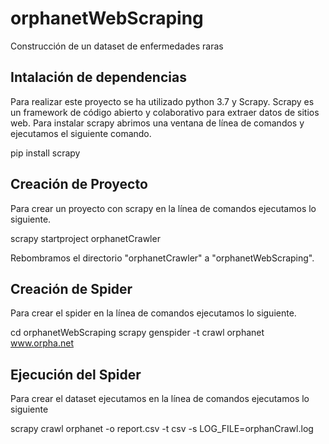 # orphanetWebScraping
Construcción de un dataset de enfermedades raras

## Intalación de dependencias
Para realizar este proyecto se ha utilizado python 3.7 y Scrapy. Scrapy es un framework de código abierto y colaborativo para extraer datos de sitios web. Para instalar scrapy abrimos una ventana de línea de comandos y ejecutamos el siguiente comando.

pip install scrapy

## Creación de Proyecto
Para crear un proyecto con scrapy en la línea de comandos ejecutamos lo siguiente.

scrapy startproject orphanetCrawler

Rebombramos el directorio "orphanetCrawler" a "orphanetWebScraping".

## Creación de Spider
Para crear el spider en la línea de comandos ejecutamos lo siguiente.

cd orphanetWebScraping
scrapy genspider -t crawl orphanet www.orpha.net

## Ejecución del Spider
Para crear el dataset ejecutamos en la línea de comandos ejecutamos lo siguiente

scrapy crawl orphanet -o report.csv -t csv -s LOG_FILE=orphanCrawl.log
